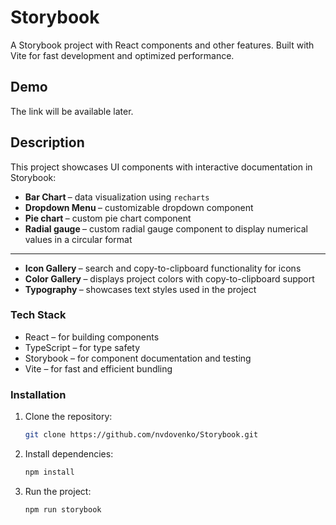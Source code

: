 # Storybook
A Storybook project with React components and other features. Built with Vite for fast development and optimized performance.

## Demo 
The link will be available later.

## Description
This project showcases UI components with interactive documentation in Storybook:
- <b>Bar Chart </b> – data visualization using  ```recharts  ```
- <b>Dropdown Menu </b> – customizable dropdown component
- <b>Pie chart </b> –  custom pie chart component
- <b>Radial gauge </b> – custom radial gauge component to display numerical values in a circular format
- --
- <b>Icon Gallery </b> – search and copy-to-clipboard functionality for icons
- <b>Color Gallery </b> – displays project colors with copy-to-clipboard support
- <b>Typography </b> – showcases text styles used in the project

### Tech Stack

- React  – for building components
- TypeScript – for type safety
- Storybook – for component documentation and testing
- Vite – for fast and efficient bundling

### Installation

1. Clone the repository:
    ```bash
    git clone https://github.com/nvdovenko/Storybook.git
    ```
2.  Install dependencies:
    ```bash
    npm install
    ```
3. Run the project:
   ```bash
   npm run storybook
   ```
